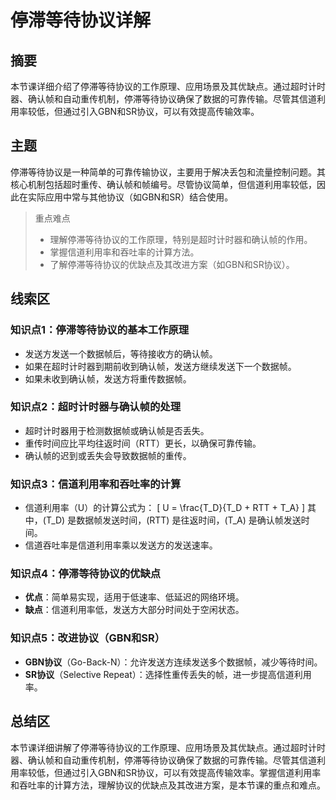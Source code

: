 # 停滞等待协议详解

## 摘要

本节课详细介绍了停滞等待协议的工作原理、应用场景及其优缺点。通过超时计时器、确认帧和自动重传机制，停滞等待协议确保了数据的可靠传输。尽管其信道利用率较低，但通过引入GBN和SR协议，可以有效提高传输效率。

## 主题

停滞等待协议是一种简单的可靠传输协议，主要用于解决丢包和流量控制问题。其核心机制包括超时重传、确认帧和帧编号。尽管协议简单，但信道利用率较低，因此在实际应用中常与其他协议（如GBN和SR）结合使用。

> 重点难点
>
> - 理解停滞等待协议的工作原理，特别是超时计时器和确认帧的作用。
> - 掌握信道利用率和吞吐率的计算方法。
> - 了解停滞等待协议的优缺点及其改进方案（如GBN和SR协议）。

## 线索区

### 知识点1：停滞等待协议的基本工作原理
- 发送方发送一个数据帧后，等待接收方的确认帧。
- 如果在超时计时器到期前收到确认帧，发送方继续发送下一个数据帧。
- 如果未收到确认帧，发送方将重传数据帧。

### 知识点2：超时计时器与确认帧的处理
- 超时计时器用于检测数据帧或确认帧是否丢失。
- 重传时间应比平均往返时间（RTT）更长，以确保可靠传输。
- 确认帧的迟到或丢失会导致数据帧的重传。

### 知识点3：信道利用率和吞吐率的计算
- 信道利用率（U）的计算公式为：
  \[
  U = \frac{T_D}{T_D + RTT + T_A}
  \]
  其中，\(T_D\) 是数据帧发送时间，\(RTT\) 是往返时间，\(T_A\) 是确认帧发送时间。
- 信道吞吐率是信道利用率乘以发送方的发送速率。

### 知识点4：停滞等待协议的优缺点
- **优点**：简单易实现，适用于低速率、低延迟的网络环境。
- **缺点**：信道利用率低，发送方大部分时间处于空闲状态。

### 知识点5：改进协议（GBN和SR）
- **GBN协议**（Go-Back-N）：允许发送方连续发送多个数据帧，减少等待时间。
- **SR协议**（Selective Repeat）：选择性重传丢失的帧，进一步提高信道利用率。

## 总结区

本节课详细讲解了停滞等待协议的工作原理、应用场景及其优缺点。通过超时计时器、确认帧和自动重传机制，停滞等待协议确保了数据的可靠传输。尽管其信道利用率较低，但通过引入GBN和SR协议，可以有效提高传输效率。掌握信道利用率和吞吐率的计算方法，理解协议的优缺点及其改进方案，是本节课的重点和难点。